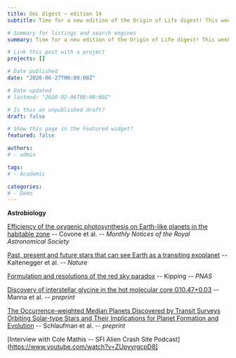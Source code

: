 ```yaml
---
title: OoL digest — edition 14
subtitle: Time for a new edition of the Origin of Life digest! This week we have several articles in the subfield of astrobiology. In the first paper by Covone, we have an analysis of the hypothetical photosynthesis process around known exoplanets. Published in *Nature*, Kaltenegger evaluated which of those exoplanets could see Earth as a transiting exoplanet. We also have a paper taking a look at the habitability of red dwarfs, and the corresponding paradox according to which given their ubiquity we *should* be around one of them. On arXiv a preprint was submitted by Manna et al. reporting the detection of glycine in the ISM by the ALMA observatory. Finally, I’ve included this week’s SFI podcast *Alien Crash Site* featuring an interview with Cole Mathis where he discusses his recent research on assembly theory and biosignatures. Happy reading !!

# Summary for listings and search engines
summary: Time for a new edition of the Origin of Life digest! This week we have several articles in the subfield of astrobiology. In the first paper by Covone, we have an analysis of the hypothetical photosynthesis process around known exoplanets. Published in *Nature*, Kaltenegger evaluated which of those exoplanets could see Earth as a transiting exoplanet. We also have a paper taking a look at the habitability of red dwarfs, and the corresponding paradox according to which given their ubiquity we *should* be around one of them. On arXiv a preprint was submitted by Manna et al. reporting the detection of glycine in the ISM by the ALMA observatory. Finally, I’ve included this week’s SFI podcast *Alien Crash Site* featuring an interview with Cole Mathis where he discusses his recent research on assembly theory and biosignatures. Happy reading !!

# Link this post with a project
projects: []

# Date published
date: "2020-06-27T00:00:00Z"

# Date updated
# lastmod: "2020-02-06T00:00:00Z"

# Is this an unpublished draft?
draft: false

# Show this page in the Featured widget?
featured: false

authors:
# - admin

tags:
# - Academic

categories:
# - Demo
---
```


**Astrobiology**

[Efficiency of the oxygenic photosynthesis on Earth-like planets in the habitable zone](https://doi.org/10.1093/mnras/stab1357) -- Covone et al. -- *Monthly Notices of the Royal Astronomical Society*

[Past, present and future stars that can see Earth as a transiting exoplanet](https://www.nature.com/articles/s41586-021-03596-y) -- Kaltenegger et al. -- *Nature*

[Formulation and resolutions of the red sky paradox](https://www.pnas.org/content/118/26/e2026808118) -- Kipping -- *PNAS*

[Discovery of interstellar glycine in the hot molecular core G10.47+0.03](http://arxiv.org/abs/2106.11800) -- Manna et al. -- *preprint*

[The Occurrence-weighted Median Planets Discovered by Transit Surveys Orbiting Solar-type Stars and Their Implications for Planet Formation and Evolution](http://arxiv.org/abs/2106.09725) -- Schlaufman et al. -- *preprint*

[Interview with Cole Mathis -- SFI Alien Crash Site Podcast](https://www.youtube.com/watch?v=ZUpyvrgcpD8]

<br>

